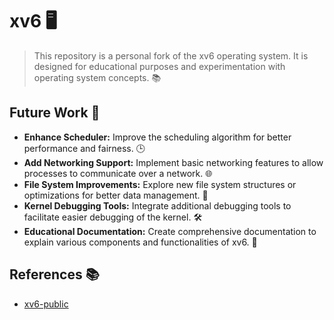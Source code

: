 # xv6 🖥️

> This repository is a personal fork of the xv6 operating system. It is designed for educational purposes and experimentation with operating system concepts. 📚

## Future Work 🚀

- **Enhance Scheduler:** Improve the scheduling algorithm for better performance and fairness. 🕒
- **Add Networking Support:** Implement basic networking features to allow processes to communicate over a network. 🌐
- **File System Improvements:** Explore new file system structures or optimizations for better data management. 📁
- **Kernel Debugging Tools:** Integrate additional debugging tools to facilitate easier debugging of the kernel. 🛠️
- **Educational Documentation:** Create comprehensive documentation to explain various components and functionalities of xv6. 📝

## References 📚

- [xv6-public](https://github.com/mit-pdos/xv6-public)
